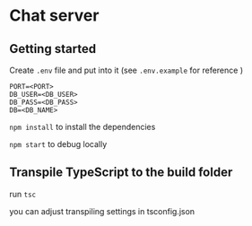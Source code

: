# Chat server


## Getting started
Create `.env` file and put into it (see `.env.example` for reference 
)

```
PORT=<PORT>
DB_USER=<DB_USER>
DB_PASS=<DB_PASS>
DB=<DB_NAME>
```



`npm install` to install the dependencies

`npm start` to debug locally

## Transpile TypeScript to the build folder
run `tsc`

you can adjust transpiling settings in tsconfig.json